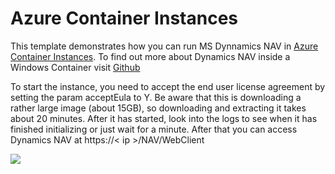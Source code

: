 # Azure Container Instances

This template demonstrates how you can run MS Dynnamics NAV in [Azure Container Instances](https://docs.microsoft.com/en-us/azure/container-instances/). To find out more about Dynamics NAV inside a Windows Container visit [Github](https://github.com/microsoft/nav-docker)

To start the instance, you need to accept the end user license agreement by setting the param acceptEula to Y. Be aware that this is downloading a rather large image (about 15GB), so downloading and extracting it takes about 20 minutes. After it has started, look into the logs to see when it has finished initializing or just wait for a minute. After that you can access Dynamics NAV at https://< ip >/NAV/WebClient

<a href="https://portal.azure.com/#create/Microsoft.Template/uri/https%3A%2F%2Fraw.githubusercontent.com%2FAzure%2Fazure-quickstart-templates%2FDynNAV%2F101-aci-dynamicsnav%2Fazuredeploy.json" target="_blank">
    <img src="http://azuredeploy.net/deploybutton.png"/>
</a>
